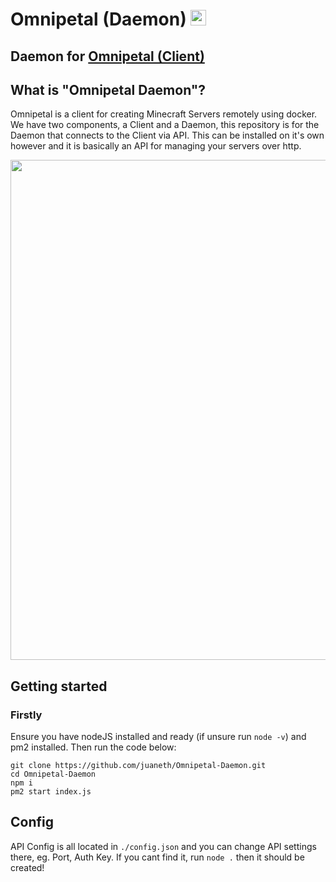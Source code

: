 # Omnipetal (Daemon) <img src="https://user-images.githubusercontent.com/68202118/162853416-0ca7c63b-0d6d-4d28-9c5c-3f165bb31811.png" width="25" height="25">
## Daemon for [Omnipetal (Client)](https://github.com/juaneth/Omnipetal)

## What is "Omnipetal Daemon"?
Omnipetal is a client for creating Minecraft Servers remotely using docker. We have two components, a Client and a Daemon, this repository is for the Daemon that connects to the Client via API. This can be installed on it's own however and it is basically an API for managing your servers over http.

<img src="https://user-images.githubusercontent.com/68202118/163295548-453fee68-0ef9-4483-bff4-75d16dda3776.png" width="800">

## Getting started

### Firstly
Ensure you have nodeJS installed and ready (if unsure run `node -v`) and pm2 installed. Then run the code below:

```
git clone https://github.com/juaneth/Omnipetal-Daemon.git
cd Omnipetal-Daemon
npm i
pm2 start index.js
```

## Config

API Config is all located in `./config.json` and you can change API settings there, eg. Port, Auth Key. If you cant find it, run `node .` then it should be created!
